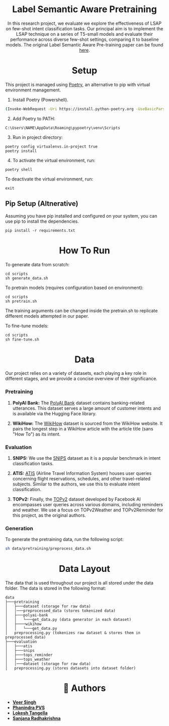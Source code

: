 <div align="center">

# Label Semantic Aware Pretraining
  
  
In this research project, we evaluate we explore the effectiveness of LSAP on few-shot intent classification tasks. Our principal aim is to implement the LSAP technique on a series of T5-small models and evaluate their performance across diverse few-shot settings, comparing it to baseline models. The original Label Semantic Aware Pre-training paper can be found [here](https://arxiv.org/pdf/2204.07128.pdf).

 # Setup
  
</div>

This project is managed using [Poetry](https://python-poetry.org/), an alternative to pip with virtual environment management.

1. Install Poetry (Powershell).
```bash
(Invoke-WebRequest -Uri https://install.python-poetry.org -UseBasicParsing).Content | py -
```
2. Add Poetry to PATH:
```
C:\Users\NAME\AppData\Roaming\pypoetry\venv\Scripts
```
3. Run in project directory:  
```
poetry config virtualenvs.in-project true
poetry install
```
4. To activate the virtual environment, run:  
```
poetry shell
```
To deactivate the virtual environment, run:  
```
exit
```
## Pip Setup (Altnerative)

Assuming you have pip installed and configured on your system, you can use pip to install the dependencies.  
```
pip install -r requirements.txt
```

<div align="center">

# How To Run
  
</div>

To generate data from scratch:
```
cd scripts
sh generate_data.sh
```

To pretrain models (requires configuration based on environment):
```
cd scripts
sh pretrain.sh
```
The training arguments can be changed inside the pretrain.sh to replicate different models attempted in our paper.

To fine-tune models:
```
cd scripts
sh fine-tune.sh
```

<div align="center">

# Data

</div>

Our project relies on a variety of datasets, each playing a key role in different stages, and we provide a concise overview of their significance.

### Pretraining

1. **PolyAI Bank:** The [PolyAI Bank](https://huggingface.co/datasets/PolyAI/banking77) dataset contains banking-related utterances. This dataset serves a large amount of customer intents and is available via the Hugging Face library.

2. **WikiHow:** The [WikiHow](https://github.com/zharry29/wikihow-intent) dataset is sourced from the WikiHow website. It pairs the longest step in a WikiHow article with the article title (sans "How To") as its intent. 

### Evaluation

1. **SNIPS:** We use the [SNIPS](https://github.com/sonos/nlu-benchmark/tree/master/2017-06-custom-intent-engines) dataset as it is a popular benchmark in intent classification tasks.

2. **ATIS:**  [ATIS](https://github.com/yvchen/JointSLU/tree/master/data) (Airline Travel Information System) houses user queries concerning flight reservations, schedules, and other travel-related subjects. Similar to the authors, we use this to evaluate intent classification.

3. **TOPv2:** Finally, the [TOPv2](https://fb.me/TOPv2Dataset) dataset developed by Facebook AI encompasses user queries across various domains, including reminders and weather. We use a focus on TOPv2Weather and TOPv2Reminder for this project, as the original authors.


### Generation
To generate the pretraining data, run the following script:
```bash
sh data/pretraining/preprocess_data.sh
```

<div align="center">

# Data Layout

</div>

The data that is used throughout our project is all stored under the data folder. The data is stored in the following format:
```
data
├───pretraining
│   ├───dataset (storage for raw data)
│   │───preprocessed_data (stores tokenized data)
│   ├───polyai-bank
│   │   └───get_data.py (data generator in each dataset)
│   ├────wikihow
│   │   └───get_data.py 
│   preprocessing.py (tokenizes raw dataset & stores them in preprocessed_data)
├───evaluation
│   ├───atis
│   ├───snips
│   ├───tops_reminder
│   ├───tops_weather
│   │───dataset (storage for raw data)
│   preprocessing.py (stores datasets into dataset folder)
```
<div align="center">

# :busts_in_silhouette: Authors

</div>

- [**Veer Singh**](https://github.com/DigitalVeer)
- [**Phanindra PVS**](https://github.com/PVSPHANINDRA)
- [**Lokesh Tangella**](https://github.com/lokesh9920)
- [**Sanjana Radhakrishna**]()
